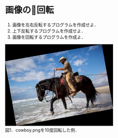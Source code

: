 # 画像の回転

1. 画像を左右反転するプログラムを作成せよ．
2. 上下反転するプログラムを作成せよ．
3. 画像を回転するプログラムを作成よ．

![](./etc/rotation_1.png)  
図1．cowboy.pngを10度回転した例．
